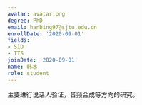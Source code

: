```yaml
---
avatar: avatar.png
degree: PhD
email: hanbing97@sjtu.edu.cn
enrollDate: '2020-09-01'
fields:
- SID
- TTS
joinDate: '2020-09-01'
name: 韩冰
role: student
---
```

主要进行说话人验证，音频合成等方向的研究。